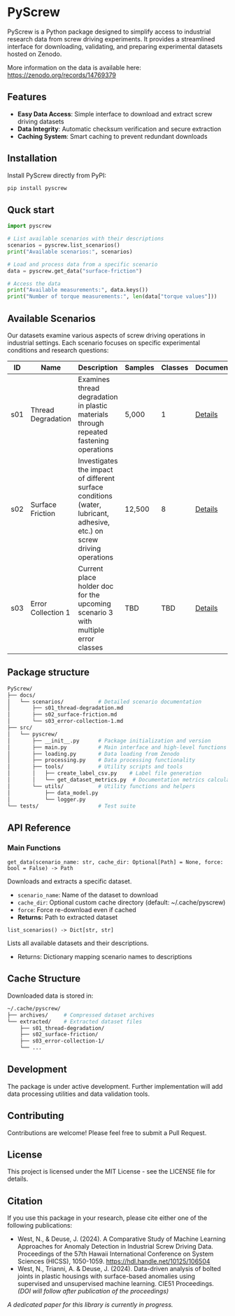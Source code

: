 # PyScrew

PyScrew is a Python package designed to simplify access to industrial research data from screw driving experiments. It provides a streamlined interface for downloading, validating, and preparing experimental datasets hosted on Zenodo.

More information on the data is available here: https://zenodo.org/records/14769379

## Features

- **Easy Data Access**: Simple interface to download and extract screw driving datasets
- **Data Integrity**: Automatic checksum verification and secure extraction
- **Caching System**: Smart caching to prevent redundant downloads

## Installation

Install PyScrew directly from PyPI:

```bash
pip install pyscrew
```

## Quck start

```python 
import pyscrew

# List available scenarios with their descriptions
scenarios = pyscrew.list_scenarios()
print("Available scenarios:", scenarios)

# Load and process data from a specific scenario
data = pyscrew.get_data("surface-friction")

# Access the data
print("Available measurements:", data.keys())
print("Number of torque measurements:", len(data["torque values"]))
```

## Available Scenarios

Our datasets examine various aspects of screw driving operations in industrial settings. Each scenario focuses on specific experimental conditions and research questions:

| ID | Name | Description | Samples | Classes | Documentation |
|----|------|-------------|---------|---------|---------------|
| s01 | Thread Degradation | Examines thread degradation in plastic materials through repeated fastening operations | 5,000 | 1 | [Details](docs/scenarios/s01_thread-degradation.md) |
| s02 | Surface Friction | Investigates the impact of different surface conditions (water, lubricant, adhesive, etc.) on screw driving operations | 12,500 | 8 | [Details](docs/scenarios/s02_surface-friction.md) |
| s03 | Error Collection 1 | Current place holder doc for the upcoming scenario 3 with multiple error classes | TBD | TBD | [Details](docs/scenarios/s03_error-collection-1.md) |

## Package structure

```bash
PyScrew/
├── docs/
│   └── scenarios/           # Detailed scenario documentation
│       ├── s01_thread-degradation.md
│       ├── s02_surface-friction.md
│       └── s03_error-collection-1.md
├── src/
│   └── pyscrew/
│       ├── __init__.py      # Package initialization and version
│       ├── main.py          # Main interface and high-level functions
│       ├── loading.py       # Data loading from Zenodo
│       ├── processing.py    # Data processing functionality
│       ├── tools/           # Utility scripts and tools
│       │   ├── create_label_csv.py    # Label file generation
│       │   └── get_dataset_metrics.py  # Documentation metrics calculation
│       └── utils/           # Utility functions and helpers
│           ├── data_model.py
│           └── logger.py
└── tests/                   # Test suite
```

## API Reference

### Main Functions

`get_data(scenario_name: str, cache_dir: Optional[Path] = None, force: bool = False) -> Path`

Downloads and extracts a specific dataset.

* `scenario_name`: Name of the dataset to download
* `cache_dir`: Optional custom cache directory (default: ~/.cache/pyscrew)
* `force`: Force re-download even if cached
* **Returns:** Path to extracted dataset

`list_scenarios() -> Dict[str, str]`

Lists all available datasets and their descriptions.

* Returns: Dictionary mapping scenario names to descriptions

## Cache Structure

Downloaded data is stored in:

```bash 
~/.cache/pyscrew/
├── archives/     # Compressed dataset archives
└── extracted/    # Extracted dataset files
    ├── s01_thread-degradation/
    ├── s02_surface-friction/
    ├── s03_error-collection-1/
    └── ...
```

## Development
The package is under active development. Further implementation will add data processing utilities and data validation tools. 

## Contributing
Contributions are welcome! Please feel free to submit a Pull Request.

## License
This project is licensed under the MIT License - see the LICENSE file for details.

## Citation
If you use this package in your research, please cite either one of the following publications:
* West, N., & Deuse, J. (2024). A Comparative Study of Machine Learning Approaches for Anomaly Detection in Industrial Screw Driving Data. Proceedings of the 57th Hawaii International Conference on System Sciences (HICSS), 1050-1059. https://hdl.handle.net/10125/106504
* West, N., Trianni, A. & Deuse, J. (2024). Data-driven analysis of bolted joints in plastic housings with surface-based anomalies using supervised and unsupervised machine learning. CIE51 Proceedings. _(DOI will follow after publication of the proceedings)_

*A dedicated paper for this library is currently in progress.*